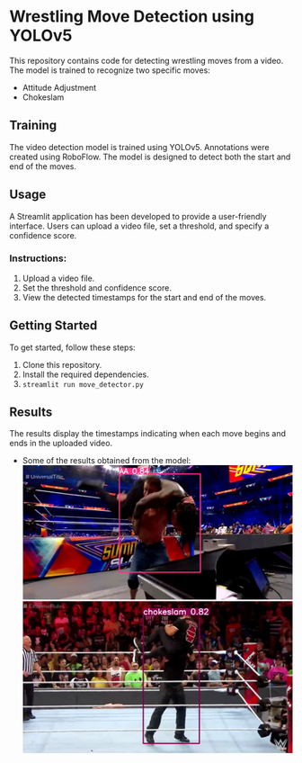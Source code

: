 # Wrestling Move Detection using YOLOv5

This repository contains code for detecting wrestling moves from a video. The model is trained to recognize two specific moves: 
- Attitude Adjustment 
- Chokeslam

## Training

The video detection model is trained using YOLOv5. Annotations were created using RoboFlow. The model is designed to detect both the start and end of the moves.

## Usage

A Streamlit application has been developed to provide a user-friendly interface. Users can upload a video file, set a threshold, and specify a confidence score.

### Instructions:

1. Upload a video file.
2. Set the threshold and confidence score.
3. View the detected timestamps for the start and end of the moves.


## Getting Started

To get started, follow these steps:

1. Clone this repository.
2. Install the required dependencies.
3. ```streamlit run move_detector.py```


## Results

The results display the timestamps indicating when each move begins and ends in the uploaded video.

- Some of the results obtained from the model:
    ![Attitude Adjustment](images/aa.png)
    ![Chokeslam](images/chokeslame.png)